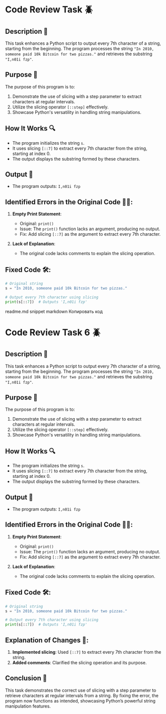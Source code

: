 # Code Review Task 🪲

## Description 📝

This task enhances a Python script to output every 7th character of a string, starting from the beginning.
The program processes the string `"In 2010, someone paid 10k Bitcoin for two pizzas."` and retrieves the substring `"I,n01i fzp"`.

## Purpose 🎯

The purpose of this program is to:

1. Demonstrate the use of slicing with a step parameter to extract characters at regular intervals.
2. Utilize the slicing operator `[::step]` effectively.
3. Showcase Python's versatility in handling string manipulations.

## How It Works 🔍

-   The program initializes the string `s`.
-   It uses slicing `[::7]` to extract every 7th character from the string, starting at index 0.
-   The output displays the substring formed by these characters.

## Output 📜

-   The program outputs: `I,n01i fzp`

## Identified Errors in the Original Code 🕵🏾:

1. **Empty Print Statement**:

    - Original: `print()`
    - Issue: The `print()` function lacks an argument, producing no output.
    - Fix: Add slicing `[::7]` as the argument to extract every 7th character.

2. **Lack of Explanation**:
    - The original code lacks comments to explain the slicing operation.

## Fixed Code 🛠:

```python
# Original string
s = "In 2010, someone paid 10k Bitcoin for two pizzas."

# Output every 7th character using slicing
print(s[::7])  # Outputs 'I,n01i fzp'
```

readme.md snippet
markdown
Копировать код

# Code Review Task 6 🪲

## Description 📝

This task enhances a Python script to output every 7th character of a string, starting from the beginning. The program processes the string `"In 2010, someone paid 10k Bitcoin for two pizzas."` and retrieves the substring `"I,n01i fzp"`.

## Purpose 🎯

The purpose of this program is to:

1. Demonstrate the use of slicing with a step parameter to extract characters at regular intervals.
2. Utilize the slicing operator `[::step]` effectively.
3. Showcase Python's versatility in handling string manipulations.

## How It Works 🔍

-   The program initializes the string `s`.
-   It uses slicing `[::7]` to extract every 7th character from the string, starting at index 0.
-   The output displays the substring formed by these characters.

## Output 📜

-   The program outputs: `I,n01i fzp`

## Identified Errors in the Original Code 🕵🏾:

1. **Empty Print Statement**:

    - Original: `print()`
    - Issue: The `print()` function lacks an argument, producing no output.
    - Fix: Add slicing `[::7]` as the argument to extract every 7th character.

2. **Lack of Explanation**:
    - The original code lacks comments to explain the slicing operation.

## Fixed Code 🛠:

```python
# Original string
s = "In 2010, someone paid 10k Bitcoin for two pizzas."

# Output every 7th character using slicing
print(s[::7])  # Outputs 'I,n01i fzp'
```

## Explanation of Changes 🧾:

1. **Implemented slicing**: Used `[::7]` to extract every 7th character from the string.
2. **Added comments**: Clarified the slicing operation and its purpose.

## Conclusion 🚀

This task demonstrates the correct use of slicing with a step parameter to retrieve characters at regular intervals from a string.
By fixing the error, the program now functions as intended, showcasing Python’s powerful string manipulation features.
